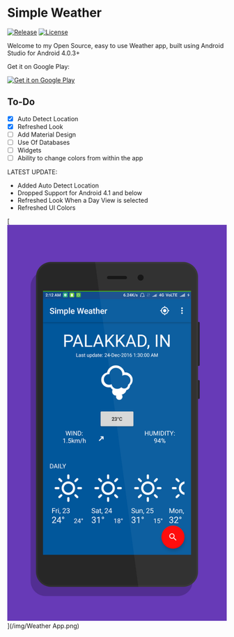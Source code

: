 # Simple Weather
[![Release](https://img.shields.io/github/release/Sparker0i/Weather.svg)](https://github.com/Sparker0i/Weather/releases)
[![License](https://img.shields.io/badge/license-MIT%20License-orange.svg)](https://raw.githubusercontent.com/Sparker0i/Weather/HEAD/LICENSE)

Welcome to my Open Source, easy to use Weather app, built using Android Studio for Android 4.0.3+

Get it on Google Play:

[<img src='https://play.google.com/intl/en_us/badges/images/generic/en_badge_web_generic.png' alt='Get it on Google Play' width='210' heigh='80'>](https://play.google.com/store/apps/details?id=com.a5corp.weather)

## To-Do

- [x] Auto Detect Location
- [x] Refreshed Look
- [ ] Add Material Design
- [ ] Use Of Databases
- [ ] Widgets
- [ ] Ability to change colors from within the app

LATEST UPDATE:
- Added Auto Detect Location
- Dropped Support for Android 4.1 and below
- Refreshed Look When a Day View is selected
- Refreshed UI Colors

[<img src='/img/Weather App.png' width='1080' heigh='1920'>](/img/Weather App.png)
